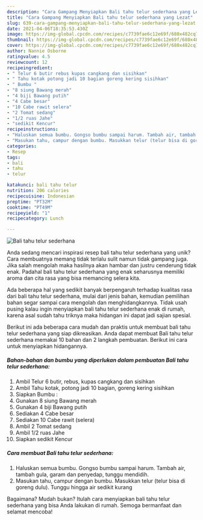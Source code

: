 ```yaml
---
description: "Cara Gampang Menyiapkan Bali tahu telur sederhana yang Lezat"
title: "Cara Gampang Menyiapkan Bali tahu telur sederhana yang Lezat"
slug: 639-cara-gampang-menyiapkan-bali-tahu-telur-sederhana-yang-lezat
date: 2021-04-06T18:35:53.430Z
image: https://img-global.cpcdn.com/recipes/c7739fae6c12e69f/680x482cq70/bali-tahu-telur-sederhana-foto-resep-utama.jpg
thumbnail: https://img-global.cpcdn.com/recipes/c7739fae6c12e69f/680x482cq70/bali-tahu-telur-sederhana-foto-resep-utama.jpg
cover: https://img-global.cpcdn.com/recipes/c7739fae6c12e69f/680x482cq70/bali-tahu-telur-sederhana-foto-resep-utama.jpg
author: Nannie Osborne
ratingvalue: 4.5
reviewcount: 12
recipeingredient:
- " Telur 6 butir rebus kupas cangkang dan sisihkan"
- " Tahu kotak potong jadi 10 bagian goreng kering sisihkan"
- " Bumbu "
- "8 siung Bawang merah"
- "4 biji Bawang putih"
- "4 Cabe besar"
- "10 Cabe rawit selera"
- "2 Tomat sedang"
- "1/2 ruas Jahe"
- "sedikit Kencur"
recipeinstructions:
- "Haluskan semua bumbu. Gongso bumbu sampai harum. Tambah air, tambah gula, garam dan penyedap, tunggu mendidih."
- "Masukan tahu, campur dengan bumbu. Masukkan telur (telur bisa di goreng dulu). Tunggu hingga air sedikit kurang"
categories:
- Resep
tags:
- bali
- tahu
- telur

katakunci: bali tahu telur 
nutrition: 206 calories
recipecuisine: Indonesian
preptime: "PT32M"
cooktime: "PT49M"
recipeyield: "1"
recipecategory: Lunch

---
```



![Bali tahu telur sederhana](https://img-global.cpcdn.com/recipes/c7739fae6c12e69f/680x482cq70/bali-tahu-telur-sederhana-foto-resep-utama.jpg)

Anda sedang mencari inspirasi resep bali tahu telur sederhana yang unik? Cara membuatnya memang tidak terlalu sulit namun tidak gampang juga. Jika salah mengolah maka hasilnya akan hambar dan justru cenderung tidak enak. Padahal bali tahu telur sederhana yang enak seharusnya memiliki aroma dan cita rasa yang bisa memancing selera kita.



Ada beberapa hal yang sedikit banyak berpengaruh terhadap kualitas rasa dari bali tahu telur sederhana, mulai dari jenis bahan, kemudian pemilihan bahan segar sampai cara mengolah dan menghidangkannya. Tidak usah pusing kalau ingin menyiapkan bali tahu telur sederhana enak di rumah, karena asal sudah tahu triknya maka hidangan ini dapat jadi sajian spesial.


Berikut ini ada beberapa cara mudah dan praktis untuk membuat bali tahu telur sederhana yang siap dikreasikan. Anda dapat membuat Bali tahu telur sederhana memakai 10 bahan dan 2 langkah pembuatan. Berikut ini cara untuk menyiapkan hidangannya.

<!--inarticleads1-->

##### Bahan-bahan dan bumbu yang diperlukan dalam pembuatan Bali tahu telur sederhana:

1. Ambil  Telur 6 butir, rebus, kupas cangkang dan sisihkan
1. Ambil  Tahu kotak, potong jadi 10 bagian, goreng kering sisihkan
1. Siapkan  Bumbu :
1. Gunakan 8 siung Bawang merah
1. Gunakan 4 biji Bawang putih
1. Sediakan 4 Cabe besar
1. Sediakan 10 Cabe rawit (selera)
1. Ambil 2 Tomat sedang
1. Ambil 1/2 ruas Jahe
1. Siapkan sedikit Kencur




<!--inarticleads2-->

##### Cara membuat Bali tahu telur sederhana:

1. Haluskan semua bumbu. Gongso bumbu sampai harum. Tambah air, tambah gula, garam dan penyedap, tunggu mendidih.
1. Masukan tahu, campur dengan bumbu. Masukkan telur (telur bisa di goreng dulu). Tunggu hingga air sedikit kurang




Bagaimana? Mudah bukan? Itulah cara menyiapkan bali tahu telur sederhana yang bisa Anda lakukan di rumah. Semoga bermanfaat dan selamat mencoba!
